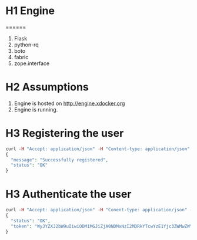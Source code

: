 # H1 Engine
======
1. Flask
2. python-rq
3. boto
4. fabric
5. zope.interface


# H2 Assumptions
1. Engine is hosted on http://engine.xdocker.org
2. Engine is running.


# H3 Registering the user

```php
curl -H "Accept: application/json" -H "Content-type: application/json" -X POST -d ' {"username": "xdocker", "password":"xdocker"}'  http://engine.xdocker.org/register
{
  "message": "Successfully registered", 
  "status": "OK"
}

```

# H3 Authenticate the user

```php
curl -H "Accept: application/json" -H "Conent-type: application/json" -X POST -d ' {"username": "xdocker", "password":"xdocker"}'  http://engine.xdocker.org/authenticate
{
  "status": "OK", 
  "token": "WyJYZXJ2bW9uIiwiODM1MGJiZjA0NDMxNzI2MDRkYTcwYzE1Yjc3ZWMwZWYiXQ.BwKC7w.PyM6S6CbykVvxiCN19y98_JuphU"
}
```
